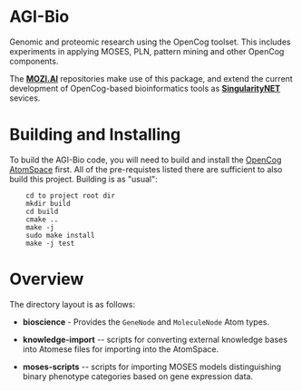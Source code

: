 AGI-Bio
=======

Genomic and proteomic research using the OpenCog toolset.
This includes experiments in applying MOSES, PLN, pattern mining
and other OpenCog components.

The [**MOZI.AI**](https://github.com/MOZI-AI) repositories make
use of this package, and extend the current development of OpenCog-based
bioinformatics tools as [**SingularityNET**](https://singularitynet.io/)
sevices.

Building and Installing
=======================
To build the AGI-Bio code, you will need to build and install the
[OpenCog AtomSpace](https://github.com/opencog/atomspace) first.
All of the pre-requistes listed there are sufficient to also build
this project. Building is as "usual":
```
    cd to project root dir
    mkdir build
    cd build
    cmake ..
    make -j
    sudo make install
    make -j test
```

Overview
========
The directory layout is as follows:

* **bioscience** - Provides the `GeneNode` and `MoleculeNode` Atom types.

* **knowledge-import** -- scripts for converting external knowledge
   bases into Atomese files for importing into the AtomSpace.

* **moses-scripts** -- scripts for importing MOSES models distinguishing
  binary phenotype categories based on gene expression data.
